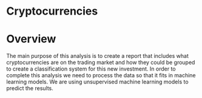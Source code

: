 # Cryptocurrencies
# Overview
The main purpose of this analysis is to create a report that includes what cryptocurrencies are on the trading market and how they could be grouped to create a classification system for this new investment. In order to complete this analysis we need to process the data so that it fits in machine learning models. We are using unsupervised machine learning models to predict the results.
